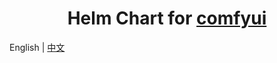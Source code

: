 <div align="center">

# Helm Chart for [comfyui](https://github.com/inf-monkeys/Comfyfile)

</div>

English | [中文](./README_zh.md)
